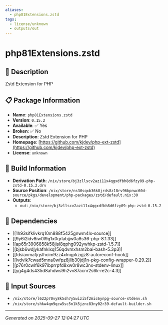 ```yaml
---
aliases:
  - php81Extensions.zstd
tags:
  - license/unknown
  - outputs/out
---
```


# php81Extensions.zstd

## 📝 Description

Zstd Extension for PHP

## 📋 Package Information

- **Name**: `php81Extensions.zstd`
- **Version**: `0.15.2`
- **Available**: ✅ Yes
- **Broken**: ✅ No
- **Description**: Zstd Extension for PHP
- **Homepage**: [https://github.com/kjdev/php-ext-zstd](https://github.com/kjdev/php-ext-zstd)
- **License**: `unknown`

## 🔧 Build Information

- **Derivation Path**: `/nix/store/bj3zllscv2azi11x4qgxdfbh8d6fzy09-php-zstd-0.15.2.drv`
- **Source Position**: `/nix/store/ns30sqxb36k8jrds8z18rv96bpnwc60d-source/pkgs/development/php-packages/zstd/default.nix:30`
- **Outputs**:
  - `out`:  `/nix/store/bj3zllscv2azi11x4qgxdfbh8d6fzy09-php-zstd-0.15.2`

## 🔗 Dependencies

- [[1h93sifklivkrq10m888f5425gnwm4lx-source]]
- [[9y6i2idv8iw0l9g1x0qrlabjjw0a8s36-php-8.1.33]]
- [[ap65r3906858k58jisl8qphg092ywhkp-zstd-1.5.7]]
- [[bjsb6wdjykafnkixq156qdvmxhsm2bai-bash-5.3p3]]
- [[fdsiavmafjqslhcim9zz4xlnqpkzqjz8-autoreconf-hook]]
- [[lvdvlk7cwad5mna0wfpz8jllb30jdj1n-pkg-config-wrapper-0.29.2]]
- [[p76r0cwlf6k97ibprrpfd8xw0r8wc3nx-stdenv-linux]]
- [[yg4g4ds435d8ahdws9h2vv87acnr2s6k-re2c-4.3]]

## 📁 Input Sources

- `/nix/store/l622p70vy8k5sh7y5wizi5f2mic6ynpg-source-stdenv.sh`
- `/nix/store/shkw4qm9qcw5sc5n1k5jznc83ny02r39-default-builder.sh`

---
*Generated on 2025-09-27 12:04:27 UTC*
